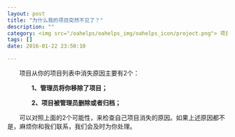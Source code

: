 ```yaml
---
layout: post
title: "为什么我的项目突然不见了？"
description: ""
category: <img src="/oahelps/oahelps_img/oahelps_icon/project.png"> 项目管理与使用
tags: []
date: 2016-01-22 23:50:10

---
```

&#160; &#160; &#160; &#160;项目从你的项目列表中消失原因主要有2个：

&#160; &#160; &#160; &#160;&#160; &#160; &#160; &#160;**1、管理员将你移除了项目；**

&#160; &#160; &#160; &#160;&#160; &#160; &#160; &#160;**2、项目被管理员删除或者归档；**

&#160; &#160; &#160; &#160;可以对照上面的2个可能性，来检查自己项目消失的原因。如果上述原因都不是，麻烦你和我们联系，我们会及时为你处理。

